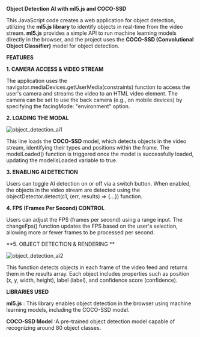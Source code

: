
**Object Detection AI with ml5.js and COCO-SSD**


This JavaScript code creates a web application for object detection, utilizing the **ml5.js library** to identify objects in real-time from the video stream. **ml5.js** provides a simple API to run machine learning models directly in the browser, and the project uses the **COCO-SSD (Convolutional Object Classifier)** model for object detection.


**FEATURES**

**1. CAMERA ACCESS & VIDEO STREAM**


The application uses the navigator.mediaDevices.getUserMedia(constraints) function to access the user's camera and streams the video to an HTML video element. The camera can be set to use the back camera (e.g., on mobile devices) by specifying the facingMode: "environment" option.

**2. LOADING THE MODAL**


![object_detection_ai1](https://github.com/user-attachments/assets/44123307-b6bf-4a22-a597-7f1282d7c4c4)


This line loads the **COCO-SSD** model, which detects objects in the video stream, identifying their types and positions within the frame. The modelLoaded() function is triggered once the model is successfully loaded, updating the modelIsLoaded variable to true.


**3. ENABLING AI DETECTION**


Users can toggle AI detection on or off via a switch button. When enabled, the objects in the video stream are detected using the objectDetector.detect(c1, (err, results) => {...}) function.


**4. FPS (Frames Per Second) CONTROL**

Users can adjust the FPS (frames per second) using a range input. The changeFps() function updates the FPS based on the user's selection, allowing more or fewer frames to be processed per second.


**5. OBJECT DETECTION & RENDERING **

![object_detection_ai2](https://github.com/user-attachments/assets/e0d7dec2-0c46-44fe-a346-53c70639c0ed)


This function detects objects in each frame of the video feed and returns them in the results array. Each object includes properties such as position (x, y, width, height), label (label), and confidence score (confidence).



**LIBRARIES USED**

**ml5.js** : This library enables object detection in the browser using machine learning models, including the COCO-SSD model.

**COCO-SSD Model** :A pre-trained object detection model capable of recognizing around 80 object classes.

